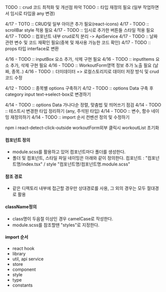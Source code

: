 TODO :: crud 코드 최적화 및 개선점 파악
TODO :: 타입 재정의 필요 (일부 작업하면서 임시로 타입을 any 변경)

4/17 - TOTO :: CRUD및 일부 아이콘 추가 필요(react-icons)
4/17 - TODO :: scrollBar style 적용 필요
4/17 - TODO :: 임시로 추가한 버튼들 스타일 적용 필요
4/17 - TODO :: 컴포넌트 내부 crud로직 분리 -> ApiService
4/17 - TODO :: 날짜 관련 변수 및 코드 재확인 필요(중복 및 재사용 가능한 코드 확인)
4/17 - TODO :: props 타입 interface로 변환

4/16 - TODO :: inputBox 요소 추가, 삭제 구현 필요
4/16 - TODO :: inputItems 요소 추가, 삭제 구현 필요
4/16 - TODO :: WorkoutForm영역 정보 추가 노출 필요 (날짜, 종목..)
4/16 - TODO :: 더미데이터 => 로컬스토리지로 데이터 저장 방식 및 crud코드 수정

4/12 - TODO :: 종목별 options 구축하기
4/12 - TODO :: options Data 구축 후 category input text->select-box로 변경하기

4/14 - TODO :: options Data 가나다순 정렬, 맞춤법 및 띄어쓰기 점검
4/14 - TODO :: 테스트시 변경한 타입 정리하기 (any, 주석된 타입)
4/14 - TODO :: 변수, 함수 네이밍 재정의하기
4/14 - TODO :: import 순서 컨벤션 정의 및 수정하기

npm i react-detect-click-outside workoutForm외부 클릭시 workoutList 초기화

#### 컴포넌트 정의

- module.scss를 활용하고 있어 컴포넌트마다 폴더를 생성한다.
- 폴더 및 컴포넌트, 스타일 파일 네이밍은 아래와 같이 정의한다.
  컴포넌트 : "컴포넌트명/index.tsx" / style "컴포넌트명/컴포넌트명.module.scss"

#### 참조 경로

- 같은 디렉토리 내부에 접근할 경우만 상대경로를 사용, 그 외의 경우는 모두 절대경로 활용

#### className정의

- class명이 두음절 이상인 경우 camelCase로 작성한다.
- module.scss를 참조할땐 "styles"로 지정한다.

#### import 순서

- react hook
- library
- util, api service
- store
- component
- style
- type
- constants
